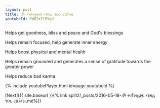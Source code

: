 ```yaml
---
layout: post
title: ૐ અચ્યુતાય નમહ ૧૦૮ ટાઈમ્સ
youtubeId: Pd6IxFCMYgU
---
```

 
 
Helps get goodness, bliss and peace and God's blessings
 
Helps remain focused, help generate inner energy 
 
Helps boost physical and mental health 
 
Helps remain grounded and generates a sense of gratitude towards the greater power 
 
Helps reduce bad karma
 
 
 
 


{% include youtubePlayer.html id=page.youtubeId %}
 
[Next]({{ site.baseurl }}{% link  split2/_posts/2016-05-18-ૐ સર્વસહાય નમહ ૧૦૮ ટાઈમ્સ.md%})
 
